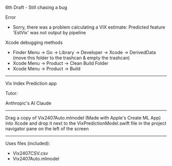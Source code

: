 6th Draft - Still chasing a bug

Error
* Sorry, there was a problem calculating a VIX estimate: Predicted feature 'EstVix' was not output by pipeline

Xcode debugging methods
* Finder Menu -> Go -> Library -> Developer -> Xcode -> DerivedData (move this folder to the trashcan & empty the trashcan)
* Xcode Menu -> Product -> Clean Build Folder
* Xcode Menu -> Product -> Build

- - - -

Vix Index Prediction app

Tutor:

Anthropic's AI Claude

- - - -

Drag a copy of Vix2407Auto.mlmodel (Made with Apple's Create ML App) into Xcode and drop it next to the VixPredictionModel.swift file in the project navigator pane on the left of the screen

- - - -

Uses files (included):
* Vix2407CSV.csv
* Vix2407Auto.mlmodel
